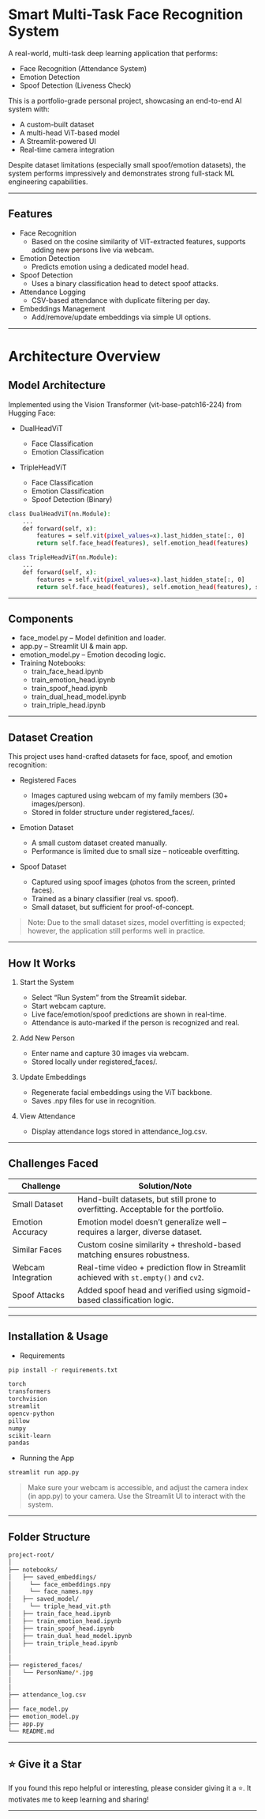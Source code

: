 # Smart Multi-Task Face Recognition System
A real-world, multi-task deep learning application that performs:
- Face Recognition (Attendance System)
- Emotion Detection
- Spoof Detection (Liveness Check)

This is a portfolio-grade personal project, showcasing an end-to-end AI system with:
- A custom-built dataset
- A multi-head ViT-based model
- A Streamlit-powered UI
- Real-time camera integration

Despite dataset limitations (especially small spoof/emotion datasets), the system performs impressively and demonstrates strong full-stack ML engineering capabilities.

---

## Features
- Face Recognition
  - Based on the cosine similarity of ViT-extracted features, supports adding new persons live via webcam.
- Emotion Detection
  - Predicts emotion using a dedicated model head.
- Spoof Detection
  - Uses a binary classification head to detect spoof attacks.
- Attendance Logging
  - CSV-based attendance with duplicate filtering per day.
- Embeddings Management
  - Add/remove/update embeddings via simple UI options.

---

# Architecture Overview
## Model Architecture
Implemented using the Vision Transformer (vit-base-patch16-224) from Hugging Face:
- DualHeadViT
  - Face Classification
  - Emotion Classification

- TripleHeadViT
  - Face Classification
  - Emotion Classification
  - Spoof Detection (Binary)

```bash
class DualHeadViT(nn.Module):
    ...
    def forward(self, x):
        features = self.vit(pixel_values=x).last_hidden_state[:, 0]
        return self.face_head(features), self.emotion_head(features)
```

```bash
class TripleHeadViT(nn.Module):
    ...
    def forward(self, x):
        features = self.vit(pixel_values=x).last_hidden_state[:, 0]
        return self.face_head(features), self.emotion_head(features), self.spoof_head(features)
```

---

## Components
- face_model.py – Model definition and loader.
- app.py – Streamlit UI & main app.
- emotion_model.py – Emotion decoding logic.
- Training Notebooks:
  - train_face_head.ipynb
  - train_emotion_head.ipynb
  - train_spoof_head.ipynb
  - train_dual_head_model.ipynb
  - train_triple_head.ipynb

---

## Dataset Creation
This project uses hand-crafted datasets for face, spoof, and emotion recognition:
- Registered Faces
  - Images captured using webcam of my family members (30+ images/person).
  - Stored in folder structure under registered_faces/.

- Emotion Dataset
  - A small custom dataset created manually.
  - Performance is limited due to small size – noticeable overfitting.

- Spoof Dataset
  - Captured using spoof images (photos from the screen, printed faces).
  - Trained as a binary classifier (real vs. spoof).
  - Small dataset, but sufficient for proof-of-concept.
> Note: Due to the small dataset sizes, model overfitting is expected; however, the application still performs well in practice.

---

## How It Works
1. Start the System
    - Select “Run System” from the Streamlit sidebar.
    - Start webcam capture.
    - Live face/emotion/spoof predictions are shown in real-time.
    - Attendance is auto-marked if the person is recognized and real.

2. Add New Person
    - Enter name and capture 30 images via webcam.
    - Stored locally under registered_faces/.

3. Update Embeddings
    - Regenerate facial embeddings using the ViT backbone.
    - Saves .npy files for use in recognition.

4. View Attendance
    - Display attendance logs stored in attendance_log.csv.

---

## Challenges Faced
| Challenge              | Solution/Note                                                                        |
| ---------------------- | ------------------------------------------------------------------------------------ |
| Small Dataset       | Hand-built datasets, but still prone to overfitting. Acceptable for the portfolio.       |
| Emotion Accuracy    | Emotion model doesn’t generalize well – requires a larger, diverse dataset.            |
| Similar Faces | Custom cosine similarity + threshold-based matching ensures robustness.              |
| Webcam Integration  | Real-time video + prediction flow in Streamlit achieved with `st.empty()` and `cv2`. |
| Spoof Attacks       | Added spoof head and verified using sigmoid-based classification logic.              |

---

## Installation & Usage
- Requirements
```bash
pip install -r requirements.txt
```

```bash
torch
transformers
torchvision
streamlit
opencv-python
pillow
numpy
scikit-learn
pandas
```

- Running the App
```bash
streamlit run app.py
```
> Make sure your webcam is accessible, and adjust the camera index (in app.py) to your camera. Use the Streamlit UI to interact with the system.

---

## Folder Structure
```bash
project-root/
│
├── notebooks/
│   ├── saved_embeddings/
│     └── face_embeddings.npy
│     └── face_names.npy
│   ├── saved_model/
│     └── triple_head_vit.pth
│   ├── train_face_head.ipynb
│   ├── train_emotion_head.ipynb
│   ├── train_spoof_head.ipynb
│   ├── train_dual_head_model.ipynb
│   ├── train_triple_head.ipynb
│
│
├── registered_faces/
│   └── PersonName/*.jpg
│
│
├── attendance_log.csv
│
├── face_model.py
├── emotion_model.py
├── app.py
└── README.md
```

---

## ⭐️ Give it a Star

If you found this repo helpful or interesting, please consider giving it a ⭐️. It motivates me to keep learning and sharing!

---
